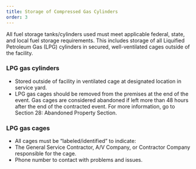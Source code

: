 ```yaml
---
title: Storage of Compressed Gas Cylinders
order: 3
---
```


All fuel storage tanks/cylinders used must meet applicable federal, state, and local fuel storage requirements. This includes storage of all Liquified Petroleum Gas (LPG) cylinders in secured, well-ventilated cages outside of the facility.
                    
### LPG gas cylinders

- Stored outside of facility in ventilated cage at designated location in service yard.
- LPG gas cages should be removed from the premises at the end of the event. Gas cages are considered abandoned if left more than 48 hours after the end of the contracted event. For more information, go to Section 28: Abandoned Property Section.

### LPG gas cages

- All cages must be “labeled/identified” to indicate:
- The General Service Contractor, A/V Company, or Contractor Company responsible for the cage.
- Phone number to contact with problems and issues.
